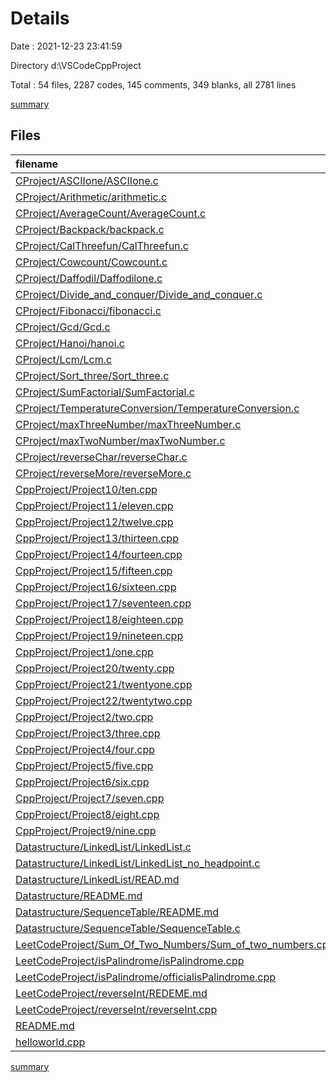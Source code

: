 # Details

Date : 2021-12-23 23:41:59

Directory d:\VSCodeCppProject

Total : 54 files,  2287 codes, 145 comments, 349 blanks, all 2781 lines

[summary](results.md)

## Files
| filename | language | code | comment | blank | total |
| :--- | :--- | ---: | ---: | ---: | ---: |
| [CProject/ASCIIone/ASCIIone.c](/CProject/ASCIIone/ASCIIone.c) | C | 13 | 0 | 1 | 14 |
| [CProject/Arithmetic/arithmetic.c](/CProject/Arithmetic/arithmetic.c) | C | 23 | 0 | 2 | 25 |
| [CProject/AverageCount/AverageCount.c](/CProject/AverageCount/AverageCount.c) | C | 23 | 0 | 1 | 24 |
| [CProject/Backpack/backpack.c](/CProject/Backpack/backpack.c) | C | 98 | 15 | 8 | 121 |
| [CProject/CalThreefun/CalThreefun.c](/CProject/CalThreefun/CalThreefun.c) | C | 22 | 0 | 2 | 24 |
| [CProject/Cowcount/Cowcount.c](/CProject/Cowcount/Cowcount.c) | C | 24 | 0 | 5 | 29 |
| [CProject/Daffodil/Daffodilone.c](/CProject/Daffodil/Daffodilone.c) | C | 31 | 0 | 2 | 33 |
| [CProject/Divide_and_conquer/Divide_and_conquer.c](/CProject/Divide_and_conquer/Divide_and_conquer.c) | C | 40 | 8 | 1 | 49 |
| [CProject/Fibonacci/fibonacci.c](/CProject/Fibonacci/fibonacci.c) | C | 29 | 12 | 4 | 45 |
| [CProject/Gcd/Gcd.c](/CProject/Gcd/Gcd.c) | C | 20 | 0 | 1 | 21 |
| [CProject/Hanoi/hanoi.c](/CProject/Hanoi/hanoi.c) | C | 22 | 6 | 2 | 30 |
| [CProject/Lcm/Lcm.c](/CProject/Lcm/Lcm.c) | C | 20 | 0 | 1 | 21 |
| [CProject/Sort_three/Sort_three.c](/CProject/Sort_three/Sort_three.c) | C | 37 | 0 | 2 | 39 |
| [CProject/SumFactorial/SumFactorial.c](/CProject/SumFactorial/SumFactorial.c) | C | 29 | 0 | 3 | 32 |
| [CProject/TemperatureConversion/TemperatureConversion.c](/CProject/TemperatureConversion/TemperatureConversion.c) | C | 7 | 0 | 1 | 8 |
| [CProject/maxThreeNumber/maxThreeNumber.c](/CProject/maxThreeNumber/maxThreeNumber.c) | C | 15 | 1 | 2 | 18 |
| [CProject/maxTwoNumber/maxTwoNumber.c](/CProject/maxTwoNumber/maxTwoNumber.c) | C | 15 | 0 | 2 | 17 |
| [CProject/reverseChar/reverseChar.c](/CProject/reverseChar/reverseChar.c) | C | 21 | 1 | 2 | 24 |
| [CProject/reverseMore/reverseMore.c](/CProject/reverseMore/reverseMore.c) | C | 31 | 0 | 2 | 33 |
| [CppProject/Project10/ten.cpp](/CppProject/Project10/ten.cpp) | C++ | 65 | 2 | 12 | 79 |
| [CppProject/Project11/eleven.cpp](/CppProject/Project11/eleven.cpp) | C++ | 69 | 3 | 9 | 81 |
| [CppProject/Project12/twelve.cpp](/CppProject/Project12/twelve.cpp) | C++ | 34 | 2 | 8 | 44 |
| [CppProject/Project13/thirteen.cpp](/CppProject/Project13/thirteen.cpp) | C++ | 52 | 5 | 5 | 62 |
| [CppProject/Project14/fourteen.cpp](/CppProject/Project14/fourteen.cpp) | C++ | 46 | 3 | 8 | 57 |
| [CppProject/Project15/fifteen.cpp](/CppProject/Project15/fifteen.cpp) | C++ | 79 | 3 | 11 | 93 |
| [CppProject/Project16/sixteen.cpp](/CppProject/Project16/sixteen.cpp) | C++ | 25 | 4 | 4 | 33 |
| [CppProject/Project17/seventeen.cpp](/CppProject/Project17/seventeen.cpp) | C++ | 107 | 2 | 22 | 131 |
| [CppProject/Project18/eighteen.cpp](/CppProject/Project18/eighteen.cpp) | C++ | 37 | 2 | 7 | 46 |
| [CppProject/Project19/nineteen.cpp](/CppProject/Project19/nineteen.cpp) | C++ | 85 | 11 | 1 | 97 |
| [CppProject/Project1/one.cpp](/CppProject/Project1/one.cpp) | C++ | 34 | 0 | 6 | 40 |
| [CppProject/Project20/twenty.cpp](/CppProject/Project20/twenty.cpp) | C++ | 54 | 3 | 10 | 67 |
| [CppProject/Project21/twentyone.cpp](/CppProject/Project21/twentyone.cpp) | C++ | 78 | 3 | 13 | 94 |
| [CppProject/Project22/twentytwo.cpp](/CppProject/Project22/twentytwo.cpp) | C++ | 68 | 4 | 12 | 84 |
| [CppProject/Project2/two.cpp](/CppProject/Project2/two.cpp) | C++ | 42 | 0 | 10 | 52 |
| [CppProject/Project3/three.cpp](/CppProject/Project3/three.cpp) | C++ | 33 | 2 | 6 | 41 |
| [CppProject/Project4/four.cpp](/CppProject/Project4/four.cpp) | C++ | 58 | 2 | 11 | 71 |
| [CppProject/Project5/five.cpp](/CppProject/Project5/five.cpp) | C++ | 22 | 0 | 5 | 27 |
| [CppProject/Project6/six.cpp](/CppProject/Project6/six.cpp) | C++ | 47 | 9 | 7 | 63 |
| [CppProject/Project7/seven.cpp](/CppProject/Project7/seven.cpp) | C++ | 17 | 1 | 1 | 19 |
| [CppProject/Project8/eight.cpp](/CppProject/Project8/eight.cpp) | C++ | 54 | 3 | 8 | 65 |
| [CppProject/Project9/nine.cpp](/CppProject/Project9/nine.cpp) | C++ | 18 | 0 | 1 | 19 |
| [Datastructure/LinkedList/LinkedList.c](/Datastructure/LinkedList/LinkedList.c) | C | 84 | 11 | 7 | 102 |
| [Datastructure/LinkedList/LinkedList_no_headpoint.c](/Datastructure/LinkedList/LinkedList_no_headpoint.c) | C | 24 | 6 | 8 | 38 |
| [Datastructure/LinkedList/READ.md](/Datastructure/LinkedList/READ.md) | Markdown | 29 | 0 | 30 | 59 |
| [Datastructure/README.md](/Datastructure/README.md) | Markdown | 12 | 0 | 12 | 24 |
| [Datastructure/SequenceTable/README.md](/Datastructure/SequenceTable/README.md) | Markdown | 12 | 0 | 8 | 20 |
| [Datastructure/SequenceTable/SequenceTable.c](/Datastructure/SequenceTable/SequenceTable.c) | C | 110 | 11 | 17 | 138 |
| [LeetCodeProject/Sum_Of_Two_Numbers/Sum_of_two_numbers.cpp](/LeetCodeProject/Sum_Of_Two_Numbers/Sum_of_two_numbers.cpp) | C++ | 38 | 0 | 2 | 40 |
| [LeetCodeProject/isPalindrome/isPalindrome.cpp](/LeetCodeProject/isPalindrome/isPalindrome.cpp) | C++ | 48 | 0 | 4 | 52 |
| [LeetCodeProject/isPalindrome/officialisPalindrome.cpp](/LeetCodeProject/isPalindrome/officialisPalindrome.cpp) | C++ | 32 | 10 | 4 | 46 |
| [LeetCodeProject/reverseInt/REDEME.md](/LeetCodeProject/reverseInt/REDEME.md) | Markdown | 48 | 0 | 26 | 74 |
| [LeetCodeProject/reverseInt/reverseInt.cpp](/LeetCodeProject/reverseInt/reverseInt.cpp) | C++ | 29 | 0 | 4 | 33 |
| [README.md](/README.md) | Markdown | 153 | 0 | 3 | 156 |
| [helloworld.cpp](/helloworld.cpp) | C++ | 24 | 0 | 3 | 27 |

[summary](results.md)